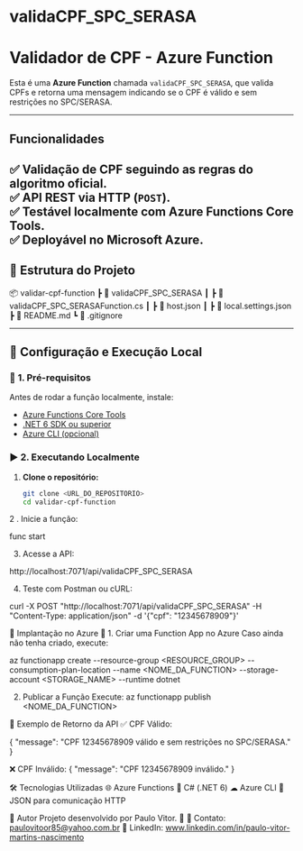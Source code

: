 # validaCPF_SPC_SERASA


#  Validador de CPF - Azure Function

Esta é uma **Azure Function** chamada `validaCPF_SPC_SERASA`, que valida CPFs e retorna uma mensagem indicando se o CPF é válido e sem restrições no SPC/SERASA.

---

## Funcionalidades

✅ Validação de CPF seguindo as regras do algoritmo oficial.  
✅ API REST via HTTP (`POST`).  
✅ Testável localmente com **Azure Functions Core Tools**.  
✅ Deployável no **Microsoft Azure**.  
---

## 📂 Estrutura do Projeto

📦 validar-cpf-function ┣ 📂 validaCPF_SPC_SERASA ┃ ┣ 📜 validaCPF_SPC_SERASAFunction.cs ┃ ┣ 📜 host.json ┃ ┣ 📜 local.settings.json ┣ 📜 README.md ┗ 📜 .gitignore


---

## 🚀 Configuração e Execução Local

### 🔧 **1. Pré-requisitos**
Antes de rodar a função localmente, instale:

- [Azure Functions Core Tools](https://learn.microsoft.com/en-us/azure/azure-functions/functions-run-local)
- [.NET 6 SDK ou superior](https://dotnet.microsoft.com/en-us/download)
- [Azure CLI (opcional)](https://learn.microsoft.com/en-us/cli/azure/install-azure-cli)

### ▶ **2. Executando Localmente**

1. **Clone o repositório:**
   ```bash
   git clone <URL_DO_REPOSITORIO>
   cd validar-cpf-function

2 . Inicie a função:

func start

3. Acesse a API:

http://localhost:7071/api/validaCPF_SPC_SERASA

4. Teste com Postman ou cURL:

curl -X POST "http://localhost:7071/api/validaCPF_SPC_SERASA" -H "Content-Type: application/json" -d '{"cpf": "12345678909"}'

🚀 Implantação no Azure
🔹 1. Criar uma Function App no Azure
Caso ainda não tenha criado, execute:

az functionapp create --resource-group <RESOURCE_GROUP> --consumption-plan-location <LOCATION> --name <NOME_DA_FUNCTION> --storage-account <STORAGE_NAME> --runtime dotnet

2. Publicar a Função
Execute:
az functionapp publish <NOME_DA_FUNCTION>


📝 Exemplo de Retorno da API
✅ CPF Válido:

{
    "message": "CPF 12345678909 válido e sem restrições no SPC/SERASA."
}

❌ CPF Inválido:
{
    "message": "CPF 12345678909 inválido."
}

🛠 Tecnologias Utilizadas
🌐 Azure Functions
🔧 C# (.NET 6)
☁ Azure CLI
💾 JSON para comunicação HTTP

📌 Autor
Projeto desenvolvido por Paulo Vitor. 🚀
📧 Contato: paulovitoor85@yahoo.com.br
🔗 LinkedIn: www.linkedin.com/in/paulo-vitor-martins-nascimento






